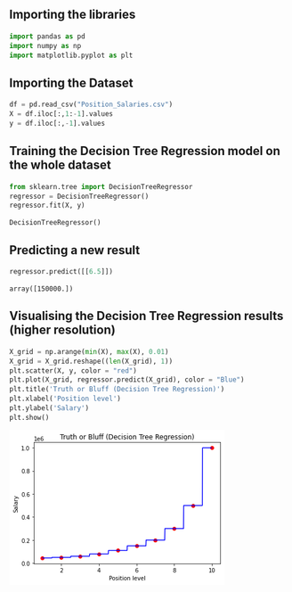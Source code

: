 ## Importing the libraries


```python
import pandas as pd
import numpy as np
import matplotlib.pyplot as plt
```

## Importing the Dataset


```python
df = pd.read_csv("Position_Salaries.csv")
X = df.iloc[:,1:-1].values
y = df.iloc[:,-1].values
```

## Training the Decision Tree Regression model on the whole dataset


```python
from sklearn.tree import DecisionTreeRegressor
regressor = DecisionTreeRegressor()
regressor.fit(X, y)
```




    DecisionTreeRegressor()



## Predicting a new result


```python
regressor.predict([[6.5]])
```




    array([150000.])



## Visualising the Decision Tree Regression results (higher resolution)


```python
X_grid = np.arange(min(X), max(X), 0.01)
X_grid = X_grid.reshape((len(X_grid), 1))
plt.scatter(X, y, color = "red")
plt.plot(X_grid, regressor.predict(X_grid), color = "Blue")
plt.title('Truth or Bluff (Decision Tree Regression)')
plt.xlabel('Position level')
plt.ylabel('Salary')
plt.show()
```


    
![png](output_9_0.png)
    



```python

```
